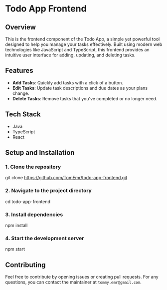 # Todo App Frontend

## Overview

This is the frontend component of the Todo App, a simple yet powerful tool designed to help you manage your tasks effectively. Built using modern web technologies like JavaScript and TypeScript, this frontend provides an intuitive user interface for adding, updating, and deleting tasks.

## Features

- **Add Tasks**: Quickly add tasks with a click of a button.
- **Edit Tasks**: Update task descriptions and due dates as your plans change.
- **Delete Tasks**: Remove tasks that you've completed or no longer need.

## Tech Stack

- Java
- TypeScript
- React

## Setup and Installation

### 1. Clone the repository

git clone https://github.com/TomEmr/todo-app-frontend.git

### 2. Navigate to the project directory

cd todo-app-frontend

### 3. Install dependencies

npm install

### 4. Start the development server

npm start

## Contributing

Feel free to contribute by opening issues or creating pull requests. For any questions, you can contact the maintainer at `tommy.emr@gmail.com`.
